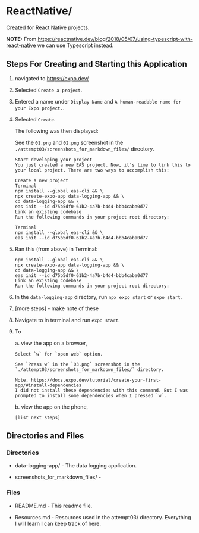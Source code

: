 # ReactNative/

Created for React Native projects.

**NOTE:** From https://reactnative.dev/blog/2018/05/07/using-typescript-with-react-native we can use Typescript instead.

## Steps For Creating and Starting this Application

1.  navigated to https://expo.dev/

2.  Selected `Create a project`.

3.  Entered a name under `Display Name` and `A human-readable name for your Expo project.`.

4.  Selected `Create`.

    The following was then displayed:

    See the `01.png` and `02.png` screenshot in the `./attempt03/screenshots_for_markdown_files/` directory.

    ```
    Start developing your project
    You just created a new EAS project. Now, it's time to link this to your local project. There are two ways to accomplish this:

    Create a new project
    Terminal
    npm install --global eas-cli && \
    npx create-expo-app data-logging-app && \
    cd data-logging-app && \
    eas init --id d75b5df0-61b2-4a7b-b4d4-bbb4caba0d77
    Link an existing codebase
    Run the following commands in your project root directory:

    Terminal
    npm install --global eas-cli && \
    eas init --id d75b5df0-61b2-4a7b-b4d4-bbb4caba0d77
    ```

5.  Ran this (from above) in Terminal:

    ```
    npm install --global eas-cli && \
    npx create-expo-app data-logging-app && \
    cd data-logging-app && \
    eas init --id d75b5df0-61b2-4a7b-b4d4-bbb4caba0d77
    Link an existing codebase
    Run the following commands in your project root directory:
    ```

6.  In the `data-logging-app` directory, run `npx expo start` or `expo start`.

7.  [more steps] - make note of these

8.  Navigate to in terminal and run `expo start`.

9.  To

    a. view the app on a browser,

        Select `w` for `open web` option.

        See `Press w` in the `03.png` screenshot in the `./attempt03/screenshots_for_markdown_files/` directory.

        Note, https://docs.expo.dev/tutorial/create-your-first-app/#install-dependencies
        I did not install these dependencies with this command. But I was prompted to install some dependencies when I pressed `w`.

    b. view the app on the phone,

        [list next steps]

## Directories and Files

### Directories

- data-logging-app/ - The data logging application.

- screenshots_for_markdown_files/ -

### Files

- README.md - This readme file.

- Resources.md - Resources used in the attempt03/ directory. Everything I will learn I can keep track of here.
